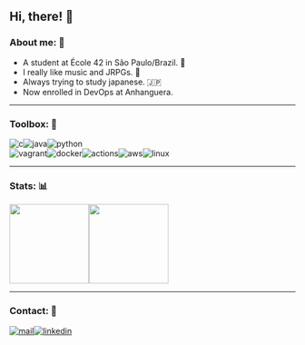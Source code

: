 ## Hi, there! 👻

### About me: 🤔
- A student at École 42 in São Paulo/Brazil. 🤖
- I really like music and JRPGs. 🎸
- Always trying to study japanese. 🇯🇵
- Now enrolled in DevOps at Anhanguera.

------
### Toolbox: 🧰

<div style="display: flex;" align="center">
  <img src='https://img.shields.io/badge/C-03599C?style=for-the-badge&logo=C&logoColor=white' alt='c' />
  <img src='https://img.shields.io/badge/Java-007396?style=for-the-badge&logo=Java&logoColor=white' alt='java' />
  <img src='https://img.shields.io/badge/Python-3776AB?style=for-the-badge&logo=Python&logoColor=white' alt='python' />
</div>
<div style="display: flex;" align="center">
  <img src='https://img.shields.io/badge/Vagrant-1868F2?style=for-the-badge&logo=Vagrant&logoColor=white' alt='vagrant' />
  <img src='https://img.shields.io/badge/Docker-2496ED?style=for-the-badge&logo=Docker&logoColor=white' alt='docker' />
  <img src='https://img.shields.io/badge/Actions-2496ED?style=for-the-badge&logo=GitHub%20Actions&logoColor=white' alt='actions' />
  <img src='https://img.shields.io/badge/AWS-232F3E?style=for-the-badge&logo=Amazon%20AWS&logoColor=white' alt='aws' />
  <img src='https://img.shields.io/badge/Linux-FCC624?style=for-the-badge&logo=Linux&logoColor=black' alt='linux' />
</div>

------
### Stats: 📊
<div style="display: flex;" align="center">
  <img height="140em" src="https://github-readme-stats.vercel.app/api?username=hde-oliv&count_private=true&show_icons=true&hide=issues&hide_border=true&theme=github_dark" />
  <img height="140em" src="https://github-readme-stats.vercel.app/api/top-langs/?username=hde-oliv&langs_count=6&layout=compact&theme=github_dark&hide_border=true&hide=html,css,scss,roff,dockerfile,javascript,typescript,makefile,handlebars" />
</div>

------
### Contact: 👔
<div style="display: flex;" align="center">
  <a href="mailto:henriquerocha@tutanota.com">
    <img src='https://img.shields.io/badge/Mail-EA4335?style=for-the-badge&logo=Mail.Ru&logoColor=white' alt='mail' />
  </a>
  <a href="https://www.linkedin.com/in/henrique-de-oliveira-rocha-b6a59220a/">
    <img src='https://img.shields.io/badge/LinkedIn-0A66C2?style=for-the-badge&logo=LinkedIn&logoColor=white' alt='linkedin' />
  </a>
</div>
